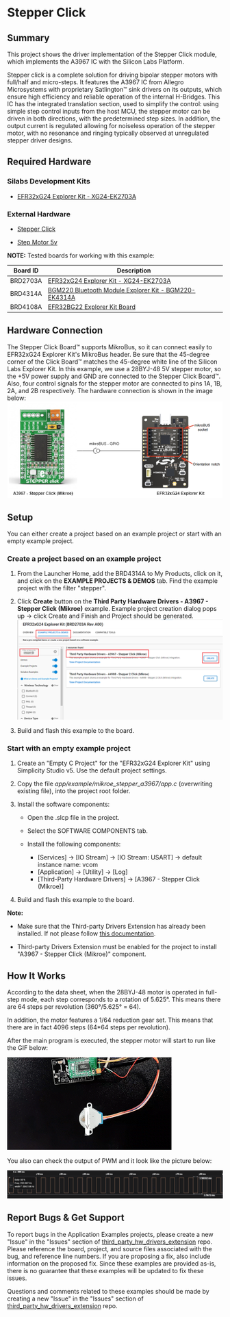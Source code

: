 # Stepper Click #

## Summary ##

This project shows the driver implementation of the Stepper Click module, which implements the A3967 IC with the Silicon Labs Platform.

Stepper click is a complete solution for driving bipolar stepper motors with full/half and micro-steps. It features the A3967 IC from Allegro Microsystems with proprietary Satlington™ sink drivers on its outputs, which ensure high efficiency and reliable operation of the internal H-Bridges. This IC has the integrated translation section, used to simplify the control: using simple step control inputs from the host MCU, the stepper motor can be driven in both directions, with the predetermined step sizes. In addition, the output current is regulated allowing for noiseless operation of the stepper motor, with no resonance and ringing typically observed at unregulated stepper driver designs.

## Required Hardware ##

### Silabs Development Kits ###

- [EFR32xG24 Explorer Kit - XG24-EK2703A](https://www.silabs.com/development-tools/wireless/efr32xg24-explorer-kit?tab=overview)

### External Hardware ###

- [Stepper Click](https://www.mikroe.com/stepper-click)

- [Step Motor 5v](https://www.mikroe.com/step-motor-5v)

**NOTE:**
Tested boards for working with this example:

| Board ID | Description  |
| ---------------------- | ------ |
| BRD2703A | [EFR32xG24 Explorer Kit - XG24-EK2703A](https://www.silabs.com/development-tools/wireless/efr32xg24-explorer-kit?tab=overview)    |
| BRD4314A | [BGM220 Bluetooth Module Explorer Kit - BGM220-EK4314A](https://www.silabs.com/development-tools/wireless/bluetooth/bgm220-explorer-kit?tab=overview)  |
| BRD4108A | [EFR32BG22 Explorer Kit Board](https://www.silabs.com/development-tools/wireless/bluetooth/bg22-explorer-kit?tab=overview)  |

## Hardware Connection ##

The Stepper Click Board™ supports MikroBus, so it can connect easily to EFR32xG24 Explorer Kit's MikroBus header. Be sure that the 45-degree corner of the Click Board™ matches the 45-degree white line of the Silicon Labs Explorer Kit. In this example, we use a 28BYJ-48 5V stepper motor, so the +5V power supply and GND are connected to the Stepper Click Board™. Also, four control signals for the stepper motor are connected to pins 1A, 1B, 2A, and 2B respectively. The hardware connection is shown in the image below:
![board](image/hardware_connection.png)

## Setup ##

You can either create a project based on an example project or start with an empty example project.

### Create a project based on an example project ###

1. From the Launcher Home, add the BRD4314A to My Products, click on it, and click on the **EXAMPLE PROJECTS & DEMOS** tab. Find the example project with the filter "stepper".

2. Click **Create** button on the **Third Party Hardware Drivers - A3967 - Stepper Click (Mikroe)** example. Example project creation dialog pops up -> click Create and Finish and Project should be generated.
![Create_example](image/create_example.png)

3. Build and flash this example to the board.

### Start with an empty example project ###

1. Create an "Empty C Project" for the "EFR32xG24 Explorer Kit" using Simplicity Studio v5. Use the default project settings.

2. Copy the file *app/example/mikroe_stepper_a3967/app.c* (overwriting existing file), into the project root folder.

3. Install the software components:

    - Open the .slcp file in the project.

    - Select the SOFTWARE COMPONENTS tab.

    - Install the following components:
        - [Services] → [IO Stream] → [IO Stream: USART] → default instance name: vcom
        - [Application] → [Utility] → [Log]
        - [Third-Party Hardware Drivers] → [A3967 - Stepper Click (Mikroe)]
4. Build and flash this example to the board.

**Note:**

- Make sure that the Third-party Drivers Extension has already been installed. If not please follow [this documentation](https://github.com/SiliconLabs/third_party_hw_drivers_extension/blob/master/README.md).

- Third-party Drivers Extension must be enabled for the project to install "A3967 - Stepper Click (Mikroe)" component.

## How It Works ##

According to the data sheet, when the 28BYJ-48 motor is operated in full-step mode, each step corresponds to a rotation of 5.625°. This means there are 64 steps per revolution (360°/5.625° = 64).

In addition, the motor features a 1/64 reduction gear set. This means that there are in fact 4096 steps (64*64 steps per revolution).

After the main program is executed, the stepper motor will start to run like the GIF below:

![test](image/test.gif)

You also can check the output of PWM and it look like the picture below:

![pwm_signal](image/pwm.png)

## Report Bugs & Get Support ##

To report bugs in the Application Examples projects, please create a new "Issue" in the "Issues" section of [third_party_hw_drivers_extension](https://github.com/SiliconLabs/third_party_hw_drivers_extension) repo. Please reference the board, project, and source files associated with the bug, and reference line numbers. If you are proposing a fix, also include information on the proposed fix. Since these examples are provided as-is, there is no guarantee that these examples will be updated to fix these issues.

Questions and comments related to these examples should be made by creating a new "Issue" in the "Issues" section of [third_party_hw_drivers_extension](https://github.com/SiliconLabs/third_party_hw_drivers_extension) repo.
